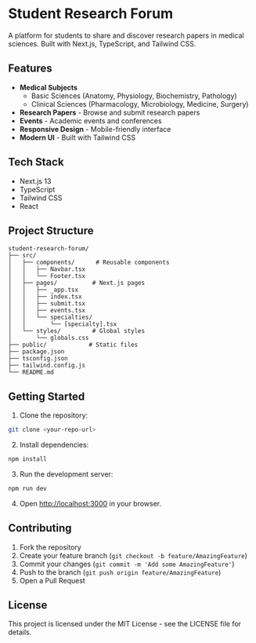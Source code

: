 # Student Research Forum

A platform for students to share and discover research papers in medical sciences. Built with Next.js, TypeScript, and Tailwind CSS.

## Features

- **Medical Subjects**
  - Basic Sciences (Anatomy, Physiology, Biochemistry, Pathology)
  - Clinical Sciences (Pharmacology, Microbiology, Medicine, Surgery)
- **Research Papers** - Browse and submit research papers
- **Events** - Academic events and conferences
- **Responsive Design** - Mobile-friendly interface
- **Modern UI** - Built with Tailwind CSS

## Tech Stack

- Next.js 13
- TypeScript
- Tailwind CSS
- React

## Project Structure

```
student-research-forum/
├── src/
│   ├── components/      # Reusable components
│   │   ├── Navbar.tsx
│   │   └── Footer.tsx
│   ├── pages/          # Next.js pages
│   │   ├── _app.tsx
│   │   ├── index.tsx
│   │   ├── submit.tsx
│   │   ├── events.tsx
│   │   └── specialties/
│   │       └── [specialty].tsx
│   └── styles/         # Global styles
│       └── globals.css
├── public/            # Static files
├── package.json
├── tsconfig.json
├── tailwind.config.js
└── README.md
```

## Getting Started

1. Clone the repository:
```bash
git clone <your-repo-url>
```

2. Install dependencies:
```bash
npm install
```

3. Run the development server:
```bash
npm run dev
```

4. Open [http://localhost:3000](http://localhost:3000) in your browser.

## Contributing

1. Fork the repository
2. Create your feature branch (`git checkout -b feature/AmazingFeature`)
3. Commit your changes (`git commit -m 'Add some AmazingFeature'`)
4. Push to the branch (`git push origin feature/AmazingFeature`)
5. Open a Pull Request

## License

This project is licensed under the MIT License - see the LICENSE file for details. 